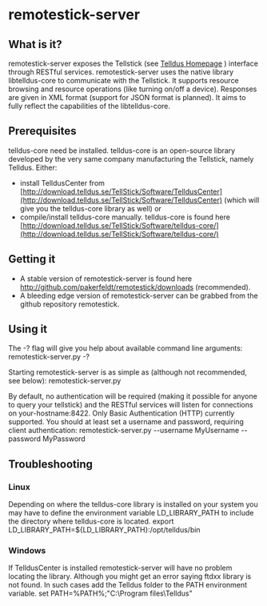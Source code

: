 # remotestick-server

## What is it?
remotestick-server exposes the Tellstick (see [Telldus Homepage](http://www.telldus.se) ) interface through RESTful services. remotestick-server uses the native library libtelldus-core to communicate with the Tellstick. It supports resource browsing and resource operations (like turning on/off a device). Responses are given in XML format (support for JSON format is planned). It aims to fully reflect the capabilities of the libtelldus-core.

## Prerequisites
telldus-core need be installed. telldus-core is an open-source library developed by the very same company manufacturing the Tellstick, namely Telldus.
Either:

 * install TelldusCenter from [http://download.telldus.se/TellStick/Software/TelldusCenter](http://download.telldus.se/TellStick/Software/TelldusCenter) (which will give you the telldus-core library as well) or 
 * compile/install telldus-core manually. telldus-core is found here [http://download.telldus.se/TellStick/Software/telldus-core/](http://download.telldus.se/TellStick/Software/telldus-core/)

## Getting it

 * A stable version of remotestick-server is found here http://github.com/pakerfeldt/remotestick/downloads (recommended).
 * A bleeding edge version of remotestick-server can be grabbed from the github repository remotestick.

## Using it
The -? flag will give you help about available command line arguments:
    remotestick-server.py -?

Starting remotestick-server is as simple as (although not recommended, see below):
    remotestick-server.py

By default, no authentication will be required (making it possible for anyone to query your tellstick) and the RESTful services will listen for connections on your-hostname:8422. Only Basic Authentication (HTTP) currently supported.
You should at least set a username and password, requiring client authentication:
    remotestick-server.py --username MyUsername --password MyPassword

## Troubleshooting

### Linux
Depending on where the telldus-core library is installed on your system you may have to define the environment variable LD_LIBRARY_PATH to include the directory where telldus-core is located.
    export LD_LIBRARY_PATH=${LD_LIBRARY_PATH}:/opt/telldus/bin

### Windows
If TelldusCenter is installed remotestick-server will have no problem locating the library. Although you might get an error saying ftdxx library is not found. In such cases add the Telldus folder to the PATH environment variable.
    set PATH=%PATH%;"C:\Program files\Telldus"
